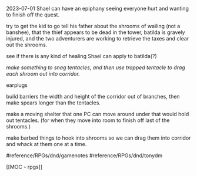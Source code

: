 2023-07-01
Shael can have an epiphany seeing everyone hurt and wanting to finish off the quest.

try to get the kid to go tell his father about the shrooms of wailing (not a banshee), that the thief appears to be dead in the tower, batilda is gravely injured, and the two adventurers are working to retrieve the taxes and clear out the shrooms.

see if there is any kind of healing Shael can apply to batilda(?)

*make something to snag tentacles, and then use trapped tentacle to drag each shroom out into corridor.*

earplugs

build barriers the width and height of the corridor out of branches, then make spears longer than the tentacles.

make a moving shelter that one PC can move around under that would hold out tentacles.  (for when they move into room to finish off last of the shrooms.)

make barbed things to hook into shrooms so we can drag them into corridor and whack at them one at a time.


#reference/RPGs/dnd/gamenotes
#reference/RPGs/dnd/tonydm

[[MOC - rpgs]]
